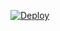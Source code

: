 
[![Deploy](https://www.herokucdn.com/deploy/button.svg)](https://heroku.com/deploy?template=https://github.com/Sreejithmadmax/IMPORT)

